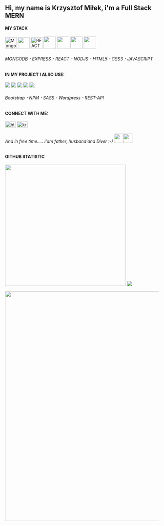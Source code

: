 
<h2>Hi, my name is Krzysztof Miłek, i'm a Full Stack MERN</h2>
<h4>MY STACK</h4>
  
<p>
  <img src="https://img.icons8.com/external-tal-revivo-shadow-tal-revivo/48/null/external-mongodb-a-cross-platform-document-oriented-database-program-logo-shadow-tal-revivo.png" height="38px" alt="MongoDB" />
<img src="https://milek.wroclaw.pl/express.png" width="38px" height="38px">
<img src="https://img.icons8.com/office/100/null/react.png" width="38px" height="38px" alt="REACT">
<img src="https://user-images.githubusercontent.com/119612386/214430885-e2f2cabd-c578-4999-ab9f-2e50db1d2d82.png" width="40px" height="40px">
<img src="https://user-images.githubusercontent.com/119612386/214434464-b6d565b5-e364-4a3b-abc0-889260b90648.png" width="40px" height="40px">
<img src="https://user-images.githubusercontent.com/119612386/214434991-98ed5528-a192-4df6-a144-ee623d0c6822.png"  width="40px" height="40px">
<img src="https://user-images.githubusercontent.com/119612386/214437242-4236cfcc-5d96-4d84-a34a-0e0507ddc8fb.png"  width="40px" height="40px">
</p>

<h6>MONGODB&#x30FB;EXPRESS&#x30FB;REACT&#x30FB;NODJS&#x30FB;HTML5&#x30FB;CSS3&#x30FB;JAVASCRIPT</h6>

<h4>IN MY PROJECT I ALSO USE:</h4>
<p><img src="https://img.icons8.com/color/30/null/bootstrap.png"/>
<img src="https://img.icons8.com/color/30/null/npm.png" />
<img src="https://img.icons8.com/color/30/null/sass.png" />
<img src="https://img.icons8.com/color/30/null/wordpress.png" />
<img src="https://img.icons8.com/ultraviolet/30/null/api-settings.png"/>
 
<br>
</p>
   <h6>Bootstrap&#x30FB;NPM&#x30FB;SASS&#x30FB;Wordpress&#x30FB;REST-API</h6>
</p>
<h4 align="left">CONNECT WITH ME:</h4>
<p align="left">
<a href="https://www.linkedin.com/in/krzysztof-miłek-010694198/" target="blank"><img align="center" src="https://raw.githubusercontent.com/rahuldkjain/github-profile-readme-generator/master/src/images/icons/Social/linked-in-alt.svg" alt="https://www.linkedin.com/in/krzysztof-miłek-010694198/" height="20" width="35" /></a>
<a href="https://fb.com/krzysztof.milek" target="blank"><img align="center" src="https://raw.githubusercontent.com/rahuldkjain/github-profile-readme-generator/master/src/images/icons/Social/facebook.svg" alt="krzysztof.milek" height="20" width="35" /></a><br>
<p align="left">
<h6> And in free time..... I'am father, husband'and Diver :-) <img src="https://user-images.githubusercontent.com/119612386/214439373-a628d76f-aa81-4bed-abf1-8af4a3ea4680.png" width="30px" height="30px"><img src="https://img.icons8.com/flat-round/64/null/ok-hand.png" width="30px" height="30px"/>
</h6>
</p>
<h4>GITHUB STATISTIC</h4>

<img src="https://github-readme-stats.vercel.app/api?username=kmilek73&show_icons=true&theme=dark" width="396px"  /> <img src="https://github-readme-stats.vercel.app/api/top-langs?username=kmilek73&layout=compact&theme=dark"  />

<img src="https://github-readme-streak-stats.herokuapp.com/?user=kmilek73&theme=dark" width="750px"/>

